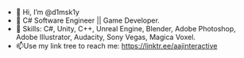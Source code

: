- 👋 Hi, I’m @d1msk1y
- 👀 C# Software Engineer || Game Developer.
- 🌱 Skills: C#, Unity, C++, Unreal Engine, Blender, Adobe Photoshop, Adobe Illustrator, Audacity, Sony Vegas, Magica Voxel.
- 📫Use my link tree to reach me: https://linktr.ee/aajinteractive

<!---
d1msk1y/d1msk1y is a ✨ special ✨ repository because its `README.md` (this file) appears on your GitHub profile.
You can click the Preview link to take a look at your changes.
--->
